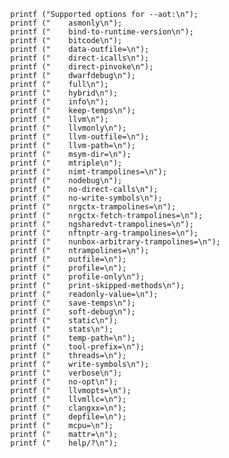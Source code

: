 			printf ("Supported options for --aot:\n");
			printf ("    asmonly\n");
			printf ("    bind-to-runtime-version\n");
			printf ("    bitcode\n");
			printf ("    data-outfile=\n");
			printf ("    direct-icalls\n");
			printf ("    direct-pinvoke\n");
			printf ("    dwarfdebug\n");
			printf ("    full\n");
			printf ("    hybrid\n");
			printf ("    info\n");
			printf ("    keep-temps\n");
			printf ("    llvm\n");
			printf ("    llvmonly\n");
			printf ("    llvm-outfile=\n");
			printf ("    llvm-path=\n");
			printf ("    msym-dir=\n");
			printf ("    mtriple\n");
			printf ("    nimt-trampolines=\n");
			printf ("    nodebug\n");
			printf ("    no-direct-calls\n");
			printf ("    no-write-symbols\n");
			printf ("    nrgctx-trampolines=\n");
			printf ("    nrgctx-fetch-trampolines=\n");
			printf ("    ngsharedvt-trampolines=\n");
			printf ("    nftnptr-arg-trampolines=\n");
			printf ("    nunbox-arbitrary-trampolines=\n");
			printf ("    ntrampolines=\n");
			printf ("    outfile=\n");
			printf ("    profile=\n");
			printf ("    profile-only\n");
			printf ("    print-skipped-methods\n");
			printf ("    readonly-value=\n");
			printf ("    save-temps\n");
			printf ("    soft-debug\n");
			printf ("    static\n");
			printf ("    stats\n");
			printf ("    temp-path=\n");
			printf ("    tool-prefix=\n");
			printf ("    threads=\n");
			printf ("    write-symbols\n");
			printf ("    verbose\n");
			printf ("    no-opt\n");
			printf ("    llvmopts=\n");
			printf ("    llvmllc=\n");
			printf ("    clangxx=\n");
			printf ("    depfile=\n");
			printf ("    mcpu=\n");
			printf ("    mattr=\n");
			printf ("    help/?\n");